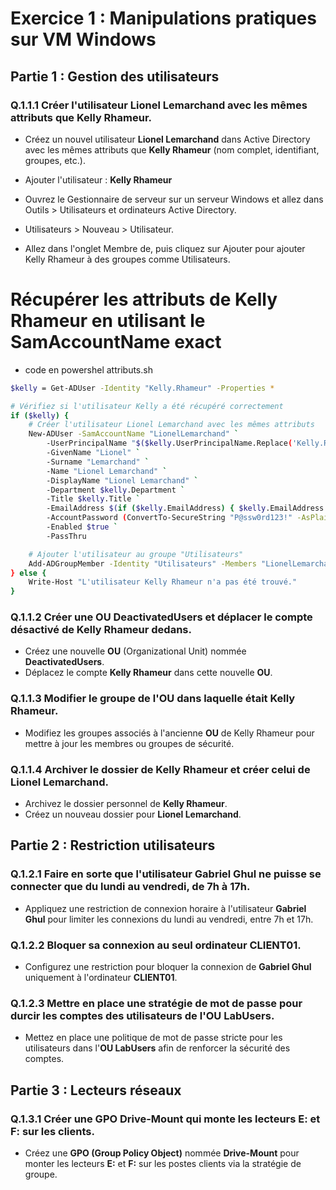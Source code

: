 # Exercice 1 : Manipulations pratiques sur VM Windows

## Partie 1 : Gestion des utilisateurs

### Q.1.1.1 Créer l'utilisateur Lionel Lemarchand avec les mêmes attributs que Kelly Rhameur.
- Créez un nouvel utilisateur **Lionel Lemarchand** dans Active Directory avec les mêmes attributs que **Kelly Rhameur** (nom complet, identifiant, groupes, etc.).

- Ajouter l'utilisateur : **Kelly Rhameur**
- Ouvrez le Gestionnaire de serveur sur un serveur Windows et allez dans Outils > Utilisateurs et ordinateurs Active Directory.
- Utilisateurs >  Nouveau > Utilisateur.
- Allez dans l'onglet Membre de, puis cliquez sur Ajouter pour ajouter Kelly Rhameur à des groupes comme Utilisateurs.

# Récupérer les attributs de Kelly Rhameur en utilisant le SamAccountName exact
- code en powershel attributs.sh
```sh
$kelly = Get-ADUser -Identity "Kelly.Rhameur" -Properties *

# Vérifiez si l'utilisateur Kelly a été récupéré correctement
if ($kelly) {
    # Créer l'utilisateur Lionel Lemarchand avec les mêmes attributs
    New-ADUser -SamAccountName "LionelLemarchand" `
        -UserPrincipalName "$($kelly.UserPrincipalName.Replace('Kelly.Rhameur', 'Lionel.Lemarchand'))" `
        -GivenName "Lionel" `
        -Surname "Lemarchand" `
        -Name "Lionel Lemarchand" `
        -DisplayName "Lionel Lemarchand" `
        -Department $kelly.Department `
        -Title $kelly.Title `
        -EmailAddress $(if ($kelly.EmailAddress) { $kelly.EmailAddress.Replace('Kelly.Rhameur', 'Lionel.Lemarchand') } else { "lionel.lemarchand@domaine.com" }) `
        -AccountPassword (ConvertTo-SecureString "P@ssw0rd123!" -AsPlainText -Force) `
        -Enabled $true `
        -PassThru

    # Ajouter l'utilisateur au groupe "Utilisateurs"
    Add-ADGroupMember -Identity "Utilisateurs" -Members "LionelLemarchand"
} else {
    Write-Host "L'utilisateur Kelly Rhameur n'a pas été trouvé."
}

```




### Q.1.1.2 Créer une OU DeactivatedUsers et déplacer le compte désactivé de Kelly Rhameur dedans.
- Créez une nouvelle **OU** (Organizational Unit) nommée **DeactivatedUsers**.
- Déplacez le compte **Kelly Rhameur** dans cette nouvelle **OU**.

### Q.1.1.3 Modifier le groupe de l'OU dans laquelle était Kelly Rhameur.
- Modifiez les groupes associés à l'ancienne **OU** de Kelly Rhameur pour mettre à jour les membres ou groupes de sécurité.

### Q.1.1.4 Archiver le dossier de Kelly Rhameur et créer celui de Lionel Lemarchand.
- Archivez le dossier personnel de **Kelly Rhameur**.
- Créez un nouveau dossier pour **Lionel Lemarchand**.

## Partie 2 : Restriction utilisateurs

### Q.1.2.1 Faire en sorte que l'utilisateur Gabriel Ghul ne puisse se connecter que du lundi au vendredi, de 7h à 17h.
- Appliquez une restriction de connexion horaire à l'utilisateur **Gabriel Ghul** pour limiter les connexions du lundi au vendredi, entre 7h et 17h.

### Q.1.2.2 Bloquer sa connexion au seul ordinateur CLIENT01.
- Configurez une restriction pour bloquer la connexion de **Gabriel Ghul** uniquement à l'ordinateur **CLIENT01**.

### Q.1.2.3 Mettre en place une stratégie de mot de passe pour durcir les comptes des utilisateurs de l'OU LabUsers.
- Mettez en place une politique de mot de passe stricte pour les utilisateurs dans l'**OU LabUsers** afin de renforcer la sécurité des comptes.

## Partie 3 : Lecteurs réseaux

### Q.1.3.1 Créer une GPO Drive-Mount qui monte les lecteurs E: et F: sur les clients.
- Créez une **GPO (Group Policy Object)** nommée **Drive-Mount** pour monter les lecteurs **E:** et **F:** sur les postes clients via la stratégie de groupe.

